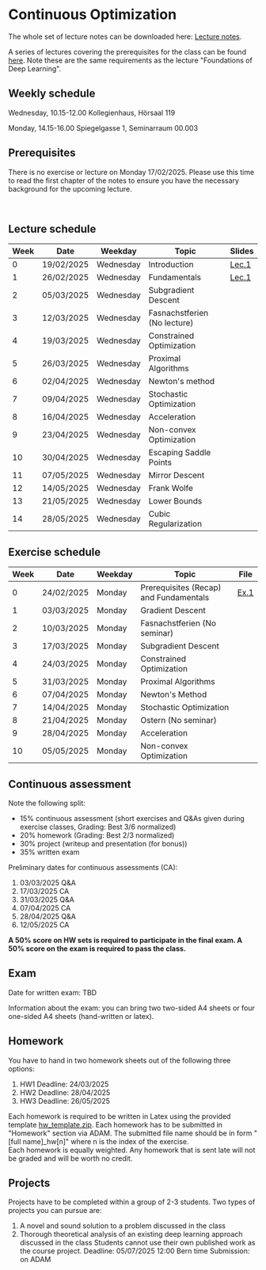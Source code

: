 # Continuous Optimization

The whole set of lecture notes can be downloaded here: [Lecture notes](notes/lecture_notes.pdf).

A series of lectures covering the prerequisites for the class can be found [here](https://www.youtube.com/watch?v=Cz1sCRX5tek&list=PLvs1S8_6mIiW4ZXRHlHlLDPACSmdUPnZ9). Note these are the same requirements as the lecture "Foundations of Deep Learning".

## Weekly schedule
Wednesday, 10.15-12.00
Kollegienhaus, Hörsaal 119

Monday, 14.15-16.00
Spiegelgasse 1, Seminarraum 00.003

## Prerequisites
There is no exercise or lecture on Monday 17/02/2025. Please use this time to read the first chapter of the notes to ensure you have the necessary background for the upcoming lecture.



&nbsp;

## Lecture schedule

| Week    | Date       | Weekday | Topic                                            | Slides                                   |
|---------|------------|---------|--------------------------------------------------|------------------------------------------|
| 0       | 19/02/2025 | Wednesday  | Introduction                                  | [Lec.1](slides_2025/01_introduction.pdf) |
| 1       | 26/02/2025 | Wednesday| Fundamentals                                    | [Lec.1](slides_2025/01_introduction.pdf) | 
| 2       | 05/03/2025 | Wednesday|Subgradient Descent                              |                                          |
| 3       | 12/03/2025 | Wednesday | Fasnachstferien (No lecture)                   |                                          |
| 4       |19/03/2025  |Wednesday  |Constrained Optimization                        |                                          |
|5        | 26/03/2025 | Wednesday |Proximal Algorithms                             |                                          |
|6        | 02/04/2025 |Wednesday  |Newton's method                                 |                                          |
|7        |09/04/2025  |Wednesday  |Stochastic Optimization                         |                                          |
|8        |16/04/2025  |Wednesday  |Acceleration                                    |                                          |
|9        |23/04/2025  |Wednesday  |Non-convex Optimization                         |                                          |
|10       |30/04/2025  |Wednesday  |Escaping Saddle Points                          |                                          |
|11       |07/05/2025  |Wednesday  |Mirror Descent                                  |                                          |
|12       |14/05/2025  |Wednesday  |Frank Wolfe                                     |                                          |
|13       |21/05/2025  |Wednesday  |Lower Bounds                                    |                                          |
|14       |28/05/2025  |Wednesday  |Cubic Regularization                            |                                          |
      
       

## Exercise schedule

| Week     | Date       | Weekday | Topic                                            | File                                                   |
|----------|------------|---------|--------------------------------------------------|--------------------------------------------------------|
|0| 24/02/2025|Monday| Prerequisites (Recap) and Fundamentals| [Ex.1](slides_2025/01_introduction.pdf) |
|1| 03/03/2025| Monday| Gradient Descent| | 
|2| 10/03/2025| Monday| Fasnachstferien (No seminar) | |
|3| 17/03/2025| Monday| Subgradient Descent| | 
|4| 24/03/2025| Monday| Constrained Optimization| |
|5| 31/03/2025| Monday| Proximal Algorithms| | 
|6| 07/04/2025| Monday| Newton's Method| |
|7| 14/04/2025| Monday| Stochastic Optimization| | 
|8| 21/04/2025| Monday| Ostern (No seminar)| | 
|9| 28/04/2025| Monday| Acceleration| |
|10| 05/05/2025| Monday| Non-convex Optimization| | 
       

## Continuous assessment

Note the following split:
- 15% continuous assessment (short exercises and Q&As given during exercise classes, Grading: Best 3/6 normalized)
- 20% homework (Grading: Best 2/3 normalized)
- 30% project (writeup and presentation (for bonus))
- 35% written exam

Preliminary dates for continuous assessments (CA): 
1. 03/03/2025 Q&A 
2. 17/03/2025 CA
3. 31/03/2025 Q&A
4. 07/04/2025 CA
5. 28/04/2025 Q&A
6. 12/05/2025 CA


**A 50% score on HW sets is required to participate in the final exam. A 50% score on the exam is required to pass the class.**

## Exam
Date for written exam: TBD

Information about the exam: you can bring two two-sided A4 sheets or four one-sided A4 sheets (hand-written or latex).

## Homework
You have to hand in two homework sheets out of the following three options:

1. HW1 Deadline: 24/03/2025
2. HW2 Deadline: 28/04/2025
3. HW3 Deadline: 26/05/2025

Each homework is required to be written in Latex using the provided template [hw_template.zip](Homeworks/template.zip). Each homework has to be submitted in "Homework" section via ADAM.
The submitted file name should be in form "[full name]_hw[n]" where n is the index of the exercise.  
Each homework is equally weighted. 
Any homework that is sent late will not be graded and will be worth no credit. 

## Projects
Projects have to be completed within a group of 2-3 students. Two types of projects you can pursue are:
1) A novel and sound solution to a problem discussed in the class
2) Thorough theoretical analysis of an existing deep learning approach discussed in the class
Students cannot use their own published work as the course project.
Deadline: 05/07/2025 12:00 Bern time
Submission: on ADAM



